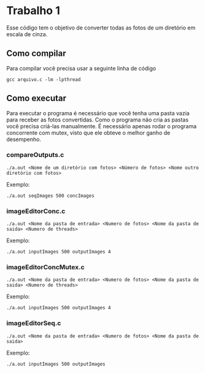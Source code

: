 # Trabalho 1
Esse código tem o objetivo de converter todas as fotos de um diretório em escala de cinza.
## Como compilar
Para compilar você precisa usar a seguinte linha de código

    gcc arquivo.c -lm -lpthread


## Como executar 
Para executar o programa é necessário que você tenha uma pasta vazia para receber as fotos convertidas. Como o programa não cria as pastas você precisa criá-las manualmente. 
É necessário apenas rodar o programa concorrente com mutex, visto que ele obteve o melhor ganho de desempenho.

### compareOutputs.c

    ./a.out <Nome de um diretório com fotos> <Número de fotos> <Nome outro diretório com fotos>

Exemplo: 

    ./a.out seqImages 500 concImages

### imageEditorConc.c

    ./a.out <Nome da pasta de entrada> <Numero de fotos> <Nome da pasta de saida> <Numero de threads>

Exemplo: 

    ./a.out inputImages 500 outputImages 4
    
### imageEditorConcMutex.c

    ./a.out <Nome da pasta de entrada> <Numero de fotos> <Nome da pasta de saida> <Numero de threads>

Exemplo: 

    ./a.out inputImages 500 outputImages 4
    
### imageEditorSeq.c

    ./a.out <Nome da pasta de entrada> <Numero de fotos> <Nome da pasta de saida>
Exemplo: 

    ./a.out inputImages 500 outputImages
